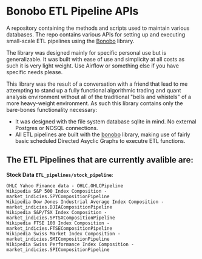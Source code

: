 # Bonobo ETL Pipeline APIs
A repository containing the methods and scripts used to maintain various databases. The repo contains various APIs for setting up and executing small-scale ETL pipelines using the [Bonobo](https://github.com/python-bonobo) library.

The library was designed mainly for specific personal use but is generalizable. It was built with ease of use and simplicity at all costs as such it is very light weight. Use Airflow or something else if you have specific needs please.

This library was the result of a conversation with a friend that lead to me attempting to stand up a fully functional algorithmic trading and quant analysis environment without all of the traditional "bells and whistels" of a more heavy-weight environment. As such this library contains only the bare-bones functionality necessary:

- It was designed with the file system database sqlite in mind. No external Postgres or NOSQL connections.
- All ETL pipelines are built with the [bonobo](https://github.com/python-bonobo) library, making use of fairly basic scheduled Directed Asyclic Graphs to executre ETL functions.

## The ETL Pipelines that are currently avalible are:

**Stock Data `ETL_pipelines/stock_pipeline`**:
```
OHLC Yahoo Finance data - OHLC.OHLCPipeline
Wikipedia S&P 500 Index Composition - market_indicies.SPYCompositionPipeline
Wikipedia Dow Jones Industrial Average Index Composition - market_indicies.DJIACompositionPipeline
Wikipedia S&P/TSX Index Composition - market_indicies.SPTSXCompositionPipeline
Wikipedia FTSE 100 Index Composition - market_indicies.FTSECompositionPipeline
Wikipedia Swiss Market Index Composition - market_indicies.SMICompositionPipeline
Wikipedia Swiss Performance Index Composition - market_indicies.SPICompositionPipeline
```
